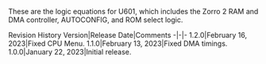 These are the logic equations for U601, which includes the Zorro 2 RAM and DMA controller, AUTOCONFIG, and ROM select logic.

Revision History
Version|Release Date|Comments
-|-|-
1.2.0|February 16, 2023|Fixed CPU Menu.
1.1.0|February 13, 2023|Fixed DMA timings.
1.0.0|January 22, 2023|Initial release.
